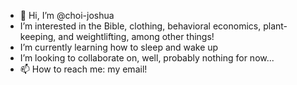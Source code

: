 - 👋 Hi, I’m @choi-joshua
- I’m interested in the Bible, clothing, behavioral economics, plant-keeping, and weightlifting, among other things!
- I’m currently learning how to sleep and wake up
- I’m looking to collaborate on, well, probably nothing for now...
- 📫 How to reach me: my email!

<!---
choi-joshua/choi-joshua is a ✨ special ✨ repository because its `README.md` (this file) appears on your GitHub profile.
You can click the Preview link to take a look at your changes.
--->
